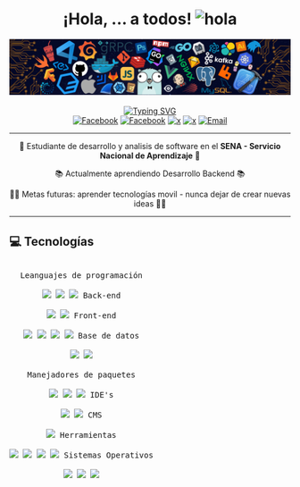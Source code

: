 <h1 align="center"> ¡Hola, ... a todos! <img src="https://user-images.githubusercontent.com/1303154/88677602-1635ba80-d120-11ea-84d8-d263ba5fc3c0.gif" width="28px" alt="hola"></h1>
<div align=center><img src="https://raw.githubusercontent.com/KevinPatel04/KevinPatel04/master/header.png"></div>
<br>
<div align=center><a href="https://git.io/typing-svg"><img src="https://readme-typing-svg.herokuapp.com?font=Fira+Code&size=24&duration=3000&pause=50&center=true&random=true&width=435&lines=Soy+Volmar+Rinc%C3%B3n;Desarrollador+de+software" alt="Typing SVG" /></a></div>  
<div align=center>
  <a href="https://www.facebook.com/volmarjose/"><img src="https://img.shields.io/badge/facebook-%230866FF?style=for-the-badge&logo=facebook" alt="Facebook" /></a>
  <a href="https://www.instagram.com/volmarjose/"><img src="https://img.shields.io/badge/instagram-%23E4405F?style=for-the-badge&logo=instagram&logoColor=%23FFF" alt="Facebook" /></a>
  <a href="https://www.x.com/"><img src="https://img.shields.io/badge/twitter-%23000?style=for-the-badge&logo=x&logoColor=%23FFF" alt="x" /></a>
    <a href="https://www.linkedin.com/"><img src="https://img.shields.io/badge/linkedin-%230A66C2?style=for-the-badge&logo=linkedin&logoColor=%23FFF" alt="x" /></a>
  <a href="mailto:volmarjose@gmail.com?subject=Hi%20William%20,%20nice%20to%20meet%20you!"><img alt="Email" src="https://img.shields.io/badge/gmail-%23EA4335?style=for-the-badge&logo=gmail&logoColor=%23FFF" /></a>
</div>
<hr>
<p align=center>🏢 Estudiante de desarrollo y analisis de software en el <strong>SENA - Servicio Nacional de Aprendizaje</strong> 🏢 </p> 
<p align=center>📚 Actualmente aprendiendo Desarrollo Backend 📚 </p> 
<p align=center>💪🏼 Metas futuras: aprender tecnologías movil - nunca dejar de crear nuevas ideas 💪🏼 </p> 
<hr>
<h2>💻 Tecnologías</h2>
<div>
  <p style="display: inline-block;" align="center">
    <kbd>
      <kbd>Leanguajes de programación</kbd>
      <br>
      <br> 
      <img width="30px" src="https://cdn.jsdelivr.net/gh/devicons/devicon/icons/java/java-original.svg" /> 
      <img width="30px" src="https://cdn.jsdelivr.net/gh/devicons/devicon/icons/python/python-original.svg" />
      <img width="30px" src="https://cdn.jsdelivr.net/gh/devicons/devicon/icons/javascript/javascript-original.svg" /> 
    </kbd>
    <kbd>
      <kbd>Back-end</kbd>
      <br>
      <br>
      <img width="30px" src="https://cdn.jsdelivr.net/gh/devicons/devicon/icons/spring/spring-original.svg" />
      <img width="30px" src="https://cdn.jsdelivr.net/gh/devicons/devicon/icons/flask/flask-original.svg" />
    </kbd>
    <kbd>
      <kbd>Front-end</kbd>
      <br>
      <br>
      <img width="30px" src="https://cdn.jsdelivr.net/gh/devicons/devicon/icons/html5/html5-original.svg" /> 
      <img width="30px" src="https://cdn.jsdelivr.net/gh/devicons/devicon/icons/css3/css3-original.svg" />
      <img width="30px" src="https://cdn.jsdelivr.net/gh/devicons/devicon/icons/bootstrap/bootstrap-original.svg" />
      <img width="30px" src="https://cdn.jsdelivr.net/gh/devicons/devicon/icons/tailwindcss/tailwindcss-original.svg" />
    </kbd>
    <kbd>
      <kbd>Base de datos</kbd>
      <br>
      <br>
      <img width="30px" src="https://cdn.jsdelivr.net/gh/devicons/devicon/icons/mysql/mysql-original.svg" />
      <img width="30px" src="https://cdn.jsdelivr.net/gh/devicons/devicon/icons/postgresql/postgresql-original.svg" />
    </kbd>
    </br>
    </br>
    <kbd>
      <kbd>Manejadores de paquetes</kbd>
      <br>
      <br>
      <img width="30px" src="https://cdn.jsdelivr.net/gh/devicons/devicon@latest/icons/npm/npm-original-wordmark.svg" />
      <img width="30px" src="https://cdn.jsdelivr.net/gh/devicons/devicon@latest/icons/maven/maven-original.svg" />
      <img width="30px" src="https://cdn.jsdelivr.net/gh/devicons/devicon@latest/icons/gradle/gradle-original.svg" />
  </kbd>
    <kbd>
      <kbd>IDE's</kbd>
      <br>
      <br>
      <img width="30px" src="https://cdn.jsdelivr.net/gh/devicons/devicon/icons/vscode/vscode-original.svg" />
      <img width="30px" src="https://cdn.jsdelivr.net/gh/devicons/devicon/icons/intellij/intellij-original.svg" />
  </kbd>
   <kbd>
      <kbd>CMS</kbd>
      <br>
      <br>
      <img width="30px" src="https://cdn.jsdelivr.net/gh/devicons/devicon/icons/wordpress/wordpress-plain.svg" />
  </kbd>
    <kbd>
      <kbd>Herramientas</kbd>
      <br>
      <br>
      <img width="30px" src="https://cdn.jsdelivr.net/gh/devicons/devicon/icons/git/git-original.svg" />
      <img width="30px" src="https://cdn.jsdelivr.net/gh/devicons/devicon/icons/swagger/swagger-original.svg" />            
      <img width="30px" src="https://cdn.jsdelivr.net/gh/devicons/devicon/icons/postman/postman-original.svg" />
      <img width="30px" src="https://cdn.jsdelivr.net/gh/devicons/devicon/icons/insomnia/insomnia-original.svg" />

  </kbd>
      <kbd>
      <kbd>Sistemas Operativos</kbd>
      <br>
      <br>
      <img width="30px" src="https://cdn.jsdelivr.net/gh/devicons/devicon@latest/icons/linux/linux-original.svg" />
      <img width="30px" src="https://cdn.jsdelivr.net/gh/devicons/devicon@latest/icons/windows11/windows11-original.svg" />
      <img width="30px" src="https://cdn.jsdelivr.net/gh/devicons/devicon@latest/icons/ubuntu/ubuntu-original.svg" />
  </kbd>
  </p>
</div>
</details>

